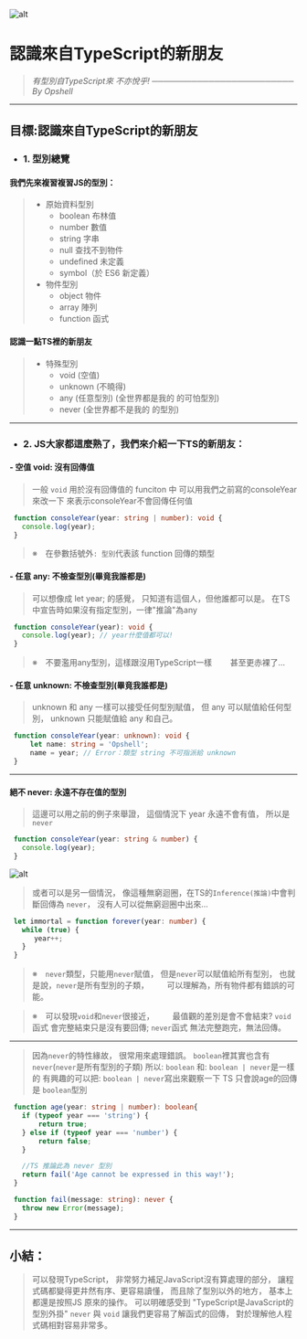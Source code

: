 ![alt](https://)

# 認識來自TypeScript的新朋友
   > *有型別自TypeScript來*
   > *不亦悅乎!*
   > *───────────────────────── By Opshell*

---
## 目標:認識來自TypeScript的新朋友
   - ### 1. 型別總覽
   #### 我們先來複習複習JS的型別：
   > - 原始資料型別
   >    * boolean 布林值
   >    * number 數值
   >    * string 字串
   >    * null 查找不到物件
   >    * undefined 未定義
   >    * symbol（於 ES6 新定義）
   > - 物件型別
   >    * object 物件
   >    * array 陣列
   >    * function 函式
   #### 認識一點TS裡的新朋友
   > - 特殊型別
   >    * void (空值)
   >    * unknown (不曉得)
   >    * any (任意型別) (全世界都是我的 的可怕型別)
   >    * never (全世界都不是我的 的型別)


---
   - ### 2. JS大家都這麼熟了，我們來介紹一下TS的新朋友：
   #### - 空值 void: 沒有回傳值
   > 一般 `void` 用於沒有回傳值的 funciton 中
   > 可以用我們之前寫的consoleYear來改一下
   > 來表示consoleYear不會回傳任何值
   ```typescript
    function consoleYear(year: string | number): void {
      console.log(year);
    }
   ```
   > ※　在參數括號外`: 型別`代表該 function 回傳的類型

   #### - 任意 any: 不檢查型別(畢竟我誰都是)
   > 可以想像成 let year; 的感覺，
   > 只知道有這個人，但他誰都可以是。
   > 在TS中宣告時如果沒有指定型別，一律"推論"為any
   ```typescript
    function consoleYear(year): void {
      console.log(year); // year什麼值都可以!
    }
   ```
   > ※　不要濫用any型別，這樣跟沒用TypeScript一樣
   > 　　甚至更赤裸了...

   #### - 任意 unknown: 不檢查型別(畢竟我誰都是)
   > unknown 和 any 一樣可以接受任何型別賦值，
   > 但 any 可以賦值給任何型別，
   > unknown 只能賦值給 any 和自己。

   ```typescript
    function consoleYear(year: unknown): void {
        let name: string = 'Opshell';
        name = year; // Error：類型 string 不可指派給 unknown
    }
   ```
---
   #### 絕不 never: 永遠不存在值的型別
   > 這邊可以用之前的例子來舉證，
   > 這個情況下 year 永遠不會有值，
   > 所以是 `never`

   ```typescript
    function consoleYear(year: string & number) {
      console.log(year);
    }
   ```
![alt](https://)
   > 或者可以是另一個情況，
   > 像這種無窮迴圈，在TS的`Inference(推論)`中會判斷回傳為 `never`，
   > 沒有人可以從無窮迴圈中出來...
   ```typescript
    let immortal = function forever(year: number) {
      while (true) {
         year++;
      }
    }
   ```
   > ※　`never`類型，只能用`never`賦值，
   >    但是`never`可以賦值給所有型別，
   >    也就是說，`never`是所有型別的子類，
   > 　　可以理解為，所有物件都有錯誤的可能。

   > ※　可以發現`void`和`never`很接近，
   > 　　最值觀的差別是會不會結束?
   >    `void`函式 會完整結束只是沒有要回傳;
   >    `never`函式 無法完整跑完，無法回傳。

---
   > 因為`never`的特性緣故，
   > 很常用來處理錯誤。
   > `boolean`裡其實也含有`never`(`never`是所有型別的子類)
   > 所以: `boolean` 和: `boolean | never`是一樣的
   > 有興趣的可以把: `boolean | never`寫出來觀察一下
   > TS 只會說age的回傳是 `boolean`型別
   ```typescript
    function age(year: string | number): boolean{
      if (typeof year === 'string') {
          return true;
      } else if (typeof year === 'number') {
          return false;
      }

      //TS 推論此為 never 型別
      return fail('Age cannot be expressed in this way!');
    }

    function fail(message: string): never {
      throw new Error(message);
    }
   ```
---
## 小結：
   > 可以發現TypeScript，
   > 非常努力補足JavaScript沒有算處理的部分，
   > 讓程式碼都變得更井然有序、更容易讀懂，
   > 而且除了型別以外的地方，
   > 基本上都還是按照JS 原來的操作。
   > 可以明確感受到 "TypeScript是JavaScript的型別外掛"
   > `never` 與 `void` 讓我們更容易了解函式的回傳，
   > 對於理解他人程式碼相對容易非常多。
